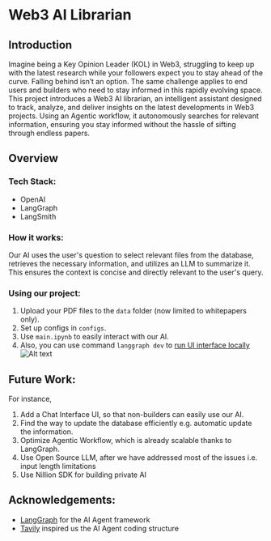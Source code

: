 # Web3 AI Librarian

## Introduction

Imagine being a Key Opinion Leader (KOL) in Web3, struggling to keep up with the latest research while your followers expect you to stay ahead of the curve. Falling behind isn’t an option. 
The same challenge applies to end users and builders who need to stay informed in this rapidly evolving space.
This project introduces a Web3 AI librarian, an intelligent assistant designed to track, analyze, and deliver insights on the latest developments in Web3 projects. Using an Agentic workflow, it autonomously searches for relevant information, ensuring you stay informed without the hassle of sifting through endless papers.

## Overview
### Tech Stack:
- OpenAI
- LangGraph
- LangSmith


### How it works:
Our AI uses the user's question to select relevant files from the database, retrieves the necessary information, and utilizes an LLM to summarize it. This ensures the context is concise and directly relevant to the user's query.


### Using our project:
1. Upload your PDF files to the `data` folder (now limited to whitepapers only).
2. Set up configs in `configs`.
3. Use `main.ipynb` to easily interact with our AI.
4. Also, you can use command `langgraph dev` to [run UI interface locally](https://langchain-ai.github.io/langgraph/how-tos/local-studio/#install-langgraph-cli)
![Alt text]([https://raw.githubusercontent.com/username/repository/main/images/picture.png](https://raw.githubusercontent.com/lordachita/Web3-AI-Librarian/refs/heads/main/image/langsmith%20ui.png))


## Future Work:
For instance,
1. Add a Chat Interface UI, so that non-builders can easily use our AI.
2. Find the way to update the database efficiently e.g. automatic update the information.
3. Optimize Agentic Workflow, which is already scalable thanks to LangGraph.
4. Use Open Source LLM, after we have addressed most of the issues i.e. input length limitations
5. Use Nillion SDK for building private AI

## Acknowledgements:
- [LangGraph](https://www.langchain.com/langgraph) for the AI Agent framework
- [Tavily](https://tavily.com/) inspired us the AI Agent coding structure
